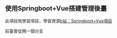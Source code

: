 ## 使用Springboot+Vue搭建管理後臺

此項目爲學習項目，學習資源[b站：Springboot+Vue項目](https://www.bilibili.com/video/BV1q5411s7wH?p=41)

前臺會從開一個分支
